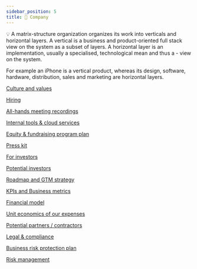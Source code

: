 ```yaml
---
sidebar_position: 5
title: 👔 Company
---
```


💡 A matrix-structure organization organizes its work into verticals and horizontal layers. A vertical is a business and product-oriented full stack view on the system as a subset of layers. A horizontal layer is an implementation, usually a specialised, technological mean and thus a [](https://www.notion.so/d961012e6fc04f329b876179617803d8?pvs=21)- view on the system.

For example an iPhone is a vertical product, whereas its design, software, hardware, distribution, sales and marketing are horizontal layers.

[Culture and values](https://www.notion.so/Culture-and-values-be3138c1cf0a4ebe8628f14448654682?pvs=21)

[Hiring](https://www.notion.so/Hiring-113571b200ec4da09f6f9785d20a136e?pvs=21)

[All-hands meeting recordings](https://www.notion.so/All-hands-meeting-recordings-405d4ff10fc04cd4a57dc8ed9ef362a9?pvs=21)

[Internal tools & cloud services](https://www.notion.so/Internal-tools-cloud-services-2f74cf6da2854e03986c6de7bda3551a?pvs=21)

[Equity & fundraising program plan](https://www.notion.so/Equity-fundraising-program-plan-7ded807f758c405c84fc03aa1e3d91b2?pvs=21)

[Press kit](https://www.notion.so/Press-kit-57d9f02719b74b5399fb0dca9980869b?pvs=21)

[For investors](https://www.notion.so/For-investors-1748802c92b641b78880ac7bbf7c1870?pvs=21)

[Potential investors](https://www.notion.so/Potential-investors-dc019266f15f4303b71f8b047c4c5a32?pvs=21)

[Roadmap and GTM strategy](https://www.notion.so/Roadmap-and-GTM-strategy-3656a165b6c84718969623bdeddb3f9a?pvs=21)

[KPIs and Business metrics](https://www.notion.so/KPIs-and-Business-metrics-a0707c4260194f36b7f86dfd28964edf?pvs=21)

[Financial model](https://www.notion.so/Financial-model-0997b8ff076149ac8129464814c98994?pvs=21)

[Unit economics of our expenses](https://www.notion.so/Unit-economics-of-our-expenses-2fae1ed2c3734043a41d796e540c89ec?pvs=21)

[Potential partners / contractors](https://www.notion.so/Potential-partners-contractors-ff5c7b751d7f4058971e61dfe3392cc2?pvs=21)

[Legal & compliance](https://www.notion.so/Legal-compliance-e871f9865d37421ab19a2d5ffac2a174?pvs=21)

[Business risk protection plan](https://www.notion.so/Business-risk-protection-plan-18b200dd9dee4cde9c8c7a7e0e57f65e?pvs=21)

[Risk management](https://www.notion.so/Risk-management-a53734f1f63b4ae286313ef5d67a7fea?pvs=21)